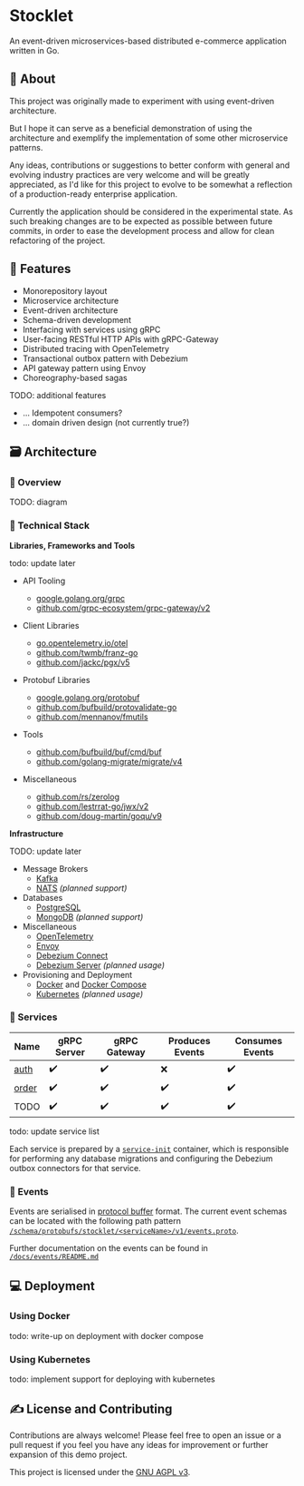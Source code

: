 # Stocklet

An event-driven microservices-based distributed e-commerce application written in Go.

## 📘 About

This project was originally made to experiment with using event-driven architecture.

But I hope it can serve as a beneficial demonstration of using the architecture and exemplify the implementation of some other microservice patterns.

Any ideas, contributions or suggestions to better conform with general and evolving industry practices are very welcome and will be greatly appreciated, as I'd like for this project to evolve to be somewhat a reflection of a production-ready enterprise application.

Currently the application should be considered in the experimental state. As such breaking changes are to be expected as possible between future commits, in order to ease the development process and allow for clean refactoring of the project.

## 📝 Features

* Monorepository layout
* Microservice architecture
* Event-driven architecture
* Schema-driven development
* Interfacing with services using gRPC
* User-facing RESTful HTTP APIs with gRPC-Gateway
* Distributed tracing with OpenTelemetry
* Transactional outbox pattern with Debezium
* API gateway pattern using Envoy
* Choreography-based sagas

TODO: additional features
* ... Idempotent consumers?
* ... domain driven design (not currently true?)

## 🗃️ Architecture

### 🔎 Overview

TODO: diagram

### 🧰 Technical Stack

**Libraries, Frameworks and Tools**

todo: update later

* API Tooling
  * [google.golang.org/grpc](https://pkg.go.dev/google.golang.org/grpc)
  * [github.com/grpc-ecosystem/grpc-gateway/v2](https://pkg.go.dev/github.com/grpc-ecosystem/grpc-gateway/v2)

* Client Libraries
  * [go.opentelemetry.io/otel](https://pkg.go.dev/go.opentelemetry.io/otel)
  * [github.com/twmb/franz-go](https://pkg.go.dev/github.com/twmb/franz-go)
  * [github.com/jackc/pgx/v5](https://pkg.go.dev/github.com/jackc/pgx/v5)

* Protobuf Libraries
  * [google.golang.org/protobuf](https://pkg.go.dev/google.golang.org/protobuf)
  * [github.com/bufbuild/protovalidate-go](https://pkg.go.dev/github.com/bufbuild/protovalidate-go)
  * [github.com/mennanov/fmutils](https://pkg.go.dev/github.com/mennanov/fmutils)

* Tools
  * [github.com/bufbuild/buf/cmd/buf](https://buf.build/docs/installation)
  * [github.com/golang-migrate/migrate/v4](https://pkg.go.dev/github.com/golang-migrate/migrate/v4#section-readme)

* Miscellaneous
  * [github.com/rs/zerolog](https://pkg.go.dev/github.com/rs/zerolog)
  * [github.com/lestrrat-go/jwx/v2](https://pkg.go.dev/github.com/lestrrat-go/jwx/v2)
  * [github.com/doug-martin/goqu/v9](https://pkg.go.dev/github.com/doug-martin/goqu/v9)

**Infrastructure**

TODO: update later

* Message Brokers
  * [Kafka](https://hub.docker.com/r/bitnami/kafka)
  * [NATS](https://hub.docker.com/_/nats) *(planned support)*
* Databases
  * [PostgreSQL](https://hub.docker.com/_/postgres)
  * [MongoDB](https://hub.docker.com/_/mongo) *(planned support)*
* Miscellaneous
  * [OpenTelemetry](https://opentelemetry.io/)
  * [Envoy](https://www.envoyproxy.io/)
  * [Debezium Connect](https://hub.docker.com/r/debezium/connect)
  * [Debezium Server](https://hub.docker.com/r/debezium/server) *(planned usage)*
* Provisioning and Deployment
  * [Docker](https://www.docker.com/) and [Docker Compose](https://docs.docker.com/compose/)
  * [Kubernetes](https://kubernetes.io/) *(planned usage)*

### 🧩 Services

| Name | gRPC Server | gRPC Gateway | Produces Events | Consumes Events |
| --- | --- | --- | --- | --- |
| [auth](/internal/svc/auth/) | ✔️ | ✔️ | ❌ | ✔️ |
| [order](/internal/svc/order/) | ✔️ | ✔️ | ✔️ | ✔️ |
| TODO | ✔️ | ✔️ | ✔️ | ✔️ |

todo: update service list

Each service is prepared by a [``service-init``](/cmd/service-init/) container, which is responsible for performing any database migrations and configuring the Debezium outbox connectors for that service.

### 📇 Events

Events are serialised in [protocol buffer](https://protobuf.dev/) format. The current event schemas can be located with the following path pattern [``/schema/protobufs/stocklet/<serviceName>/v1/events.proto``](/schema/protobufs/).

Further documentation on the events can be found in [``/docs/events/README.md``](/docs/events/README.md)

## 💻 Deployment

### Using Docker

todo: write-up on deployment with docker compose

### Using Kubernetes

todo: implement support for deploying with kubernetes

## ✍️ License and Contributing

Contributions are always welcome! Please feel free to open an issue or a pull request if you feel you have any ideas for improvement or further expansion of this demo project.

This project is licensed under the [GNU AGPL v3](/LICENSE).